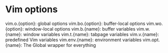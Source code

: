 
# Vim options
vim.o.{option}: global options
vim.bo.{option}: buffer-local options
vim.wo.{option}: window-local options
vim.b.{name}: buffer variables
vim.w.{name}: window variables
vim.t.{name}: tabpage variables
vim.v.{name}: predefined Vim variables
vim.env.{name}: environment variables
vim.opt.{name}: The Global wrapper for everything

